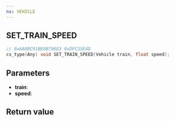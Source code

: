 ```yaml
---
ns: VEHICLE
---
```

## SET_TRAIN_SPEED

```c
// 0xAA0BC91BE0B796E3 0xDFC35E4D
cs_type(Any) void SET_TRAIN_SPEED(Vehicle train, float speed);
```

## Parameters
* **train**: 
* **speed**: 

## Return value
